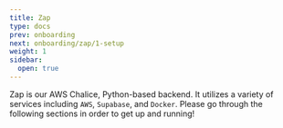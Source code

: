 ```yaml
---
title: Zap
type: docs
prev: onboarding
next: onboarding/zap/1-setup
weight: 1
sidebar:
  open: true
---
```


Zap is our AWS Chalice, Python-based backend. It utilizes a variety of services including `AWS`, `Supabase`, and `Docker`. Please go through the following sections in order to get up and running!
